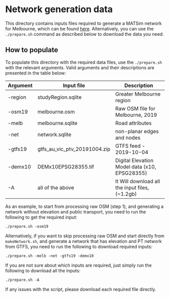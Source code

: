 # Network generation data

This directory contains inputs files required to generate a MATSim network for Melbourne, which can be found [here](https://cloudstor.aarnet.edu.au/plus/s/ssLkX8Uez64rV3D). Alternatively, you can use the `./prepare.sh` command as described below to download the data you need.

## How to populate

To populate this directory with the required data files, use the `./prepare.sh` with the relevant arguments. Valid arguments and their descriptions are presented in the table below:

| Argument | Input file                   | Description                                   |
|----------|------------------------------|-----------------------------------------------|
| -region  | studyRegion.sqlite           | Greater Melbourne region                      |
| -osm19   | melbourne.osm                | Raw OSM file for Melbourne, 2019              |
| -melb    | melbourne.sqlite             | Road attributes                               |
| -net     | network.sqlite               | non-planar edges and nodes                    |
| -gtfs19  | gtfs_au_vic_ptv_20191004.zip | GTFS feed - 2019-10-04                        |
| -demx10  | DEMx10EPSG28355.tif          | Digital Elevation Model data (x10, EPSG28355) |
| -A       | all of the above             | It Will download all the input files, (~1.2gb)|

As an example, to start from processing raw OSM (step 1), and generating a network without elevation and public transport, you need to run the following to get the required input:
```
./prepare.sh -osm19
```

Alternatively, if you want to skip processing raw OSM and start directly from `makeNetwork.sh`, and generate a network that has elevation and PT network from GTFS, you need to run the following to download required inputs:
```
./prepare.sh -melb -net -gtfs19 -demx10
```
If you are not sure about which inputs are required, just simply run the following to download all the inputs:
```
./prepare.sh -A
```

If any issues with the script, please download each required file directly.
